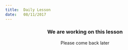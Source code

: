 ```yaml
---
title:  Daily Lesson
date:   08/11/2017
---
```


### <center>We are working on this lesson</center>
<center>Please come back later</center>